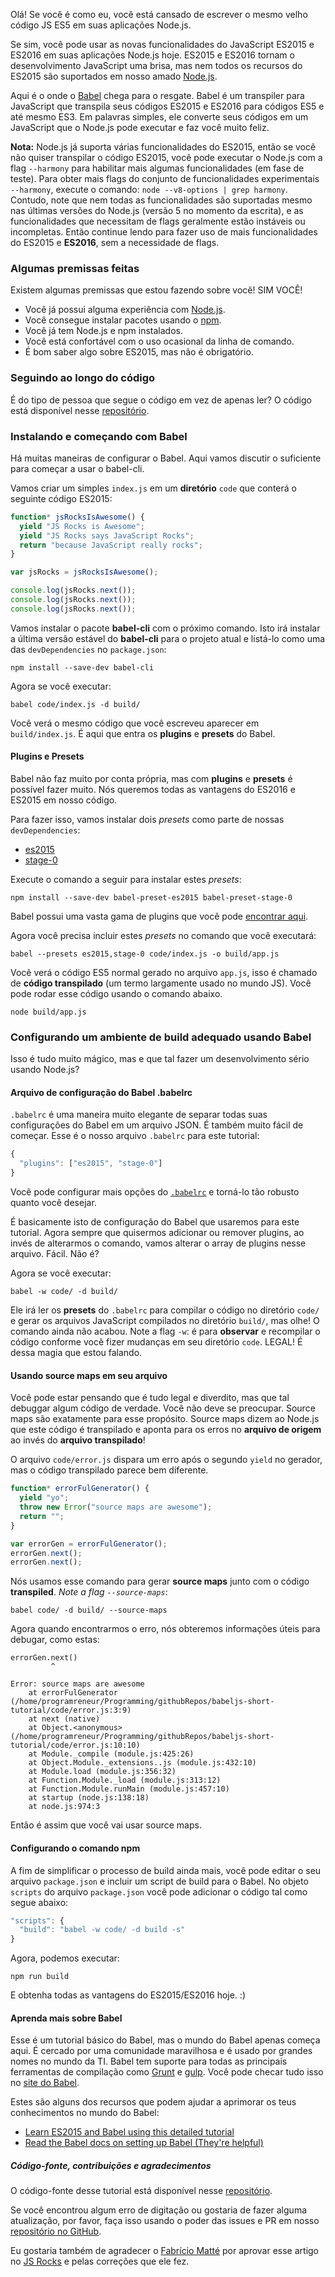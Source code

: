 <!--
layout: post
title: Configurando Babel 6 para Node.js
date: 2016-01-04T02:39:18.811Z
comments: true
published: true
keywords: JavaScript, Node.js, ES2015, Babel, transpiler
description: Tutorial de configuração do Babel para desenvolvimento rápido com Node.js
categories: ES2015, Babel, node.js
authorName: Hannan Ali
authorLink: https://abdulhannanali.github.io
authorPicture: //s.gravatar.com/avatar/89e5f7614cb88cd573359a953a09aa6e?s=80
-->
Olá! Se você é como eu, você está cansado de escrever o mesmo velho código JS ES5 em suas aplicações Node.js.

Se sim, você pode usar as novas funcionalidades do JavaScript ES2015 e ES2016 em suas aplicações Node.js hoje. ES2015 e ES2016 tornam o desenvolvimento JavaScript uma brisa, mas nem todos os recursos do ES2015 são suportados em nosso amado [Node.js](https://nodejs.org).

Aqui é o onde o [Babel](https://babeljs.io) chega para o resgate. Babel é um transpiler para JavaScript que transpila seus códigos ES2015 e ES2016 para códigos ES5 e até mesmo ES3. Em palavras simples, ele converte seus códigos em um JavaScript que o Node.js pode executar e faz você muito feliz.
<!--more-->

**Nota:** Node.js já suporta várias funcionalidades do ES2015, então se você não quiser transpilar o código ES2015, você pode executar o Node.js com a flag `--harmony` para habilitar mais algumas funcionalidades (em fase de teste). Para obter mais flags do conjunto de funcionalidades experimentais `--harmony`, execute o comando: `node --v8-options | grep harmony`. Contudo, note que nem todas as funcionalidades são suportadas mesmo nas últimas versões do Node.js (versão 5 no momento da escrita), e as funcionalidades que necessitam de flags geralmente estão instáveis ou incompletas. Então continue lendo para fazer uso de mais funcionalidades do ES2015 e **ES2016**, sem a necessidade de flags.

### Algumas premissas feitas
Existem algumas premissas que estou fazendo sobre você! SIM VOCÊ!
- Você já possui alguma experiência com [Node.js](https://nodejs.org).
- Você consegue instalar pacotes usando o [npm](https://www.npmjs.com/).
- Você já tem Node.js e npm instalados.
- Você está confortável com o uso ocasional da linha de comando.
- É bom saber algo sobre ES2015, mas não é obrigatório.

### Seguindo ao longo do código
É do tipo de pessoa que segue o código em vez de apenas ler? O código está disponível nesse [repositório](https://github.com/abdulhannanali/babel-configuration-tutorial).

### Instalando e começando com Babel
Há muitas maneiras de configurar o Babel. Aqui vamos discutir o suficiente para começar a usar o babel-cli.

Vamos criar um simples `index.js` em um **diretório** `code` que conterá o seguinte código ES2015:
```javascript
function* jsRocksIsAwesome() {
  yield "JS Rocks is Awesome";
  yield "JS Rocks says JavaScript Rocks";
  return "because JavaScript really rocks";
}

var jsRocks = jsRocksIsAwesome();

console.log(jsRocks.next());
console.log(jsRocks.next());
console.log(jsRocks.next());
```

Vamos instalar o pacote **babel-cli** com o próximo comando. Isto irá instalar a última versão estável do **babel-cli** para o projeto atual e listá-lo como uma das `devDependencies` no `package.json`:
```
npm install --save-dev babel-cli
```

Agora se você executar:
```
babel code/index.js -d build/
```

Você verá o mesmo código que você escreveu aparecer em `build/index.js`. É aqui que entra os **plugins** e **presets** do Babel.

#### Plugins e Presets

Babel não faz muito por conta própria, mas com **plugins** e **presets** é possível fazer muito. Nós queremos todas as vantagens do ES2016 e ES2015 em nosso código.

Para fazer isso, vamos instalar dois *presets* como parte de nossas `devDependencies`:
- [es2015](https://babeljs.io/docs/plugins/preset-es2015/)
- [stage-0](https://babeljs.io/docs/plugins/preset-stage-0/)

Execute o comando a seguir para instalar estes *presets*:
```
npm install --save-dev babel-preset-es2015 babel-preset-stage-0
```
Babel possui uma vasta gama de plugins que você pode [encontrar aqui](https://babeljs.io/docs/plugins/).

Agora você precisa incluir estes *presets* no comando que você executará:
```
babel --presets es2015,stage-0 code/index.js -o build/app.js
```

Você verá o código ES5 normal gerado no arquivo `app.js`, isso é chamado de **código transpilado** (um termo largamente usado no mundo JS). Você pode rodar esse código usando o comando abaixo.
```
node build/app.js
```

### Configurando um ambiente de build adequado usando Babel
Isso é tudo muito mágico, mas e que tal fazer um desenvolvimento sério usando Node.js?

#### Arquivo de configuração do Babel .babelrc
`.babelrc` é uma maneira muito elegante de separar todas suas configurações do Babel em um arquivo JSON. É também muito fácil de começar. Esse é o nosso arquivo `.babelrc` para este tutorial:
```javascript
{
  "plugins": ["es2015", "stage-0"]
}
```

Você pode configurar mais opções do [`.babelrc`](http://babeljs.io/docs/usage/options/) e torná-lo tão robusto quanto você desejar.

É basicamente isto de configuração do Babel que usaremos para este tutorial. Agora sempre que quisermos adicionar ou remover plugins, ao invés de alterarmos o comando, vamos alterar o array de plugins nesse arquivo. Fácil. Não é?

Agora se você executar:
```
babel -w code/ -d build/
```
Ele irá ler os **presets** do `.babelrc` para compilar o código no diretório `code/` e gerar os arquivos JavaScript compilados no diretório `build/`, mas olhe! O comando ainda não acabou. Note a flag `-w`: é para **observar** e recompilar o código conforme você fizer mudanças em seu diretório `code`. LEGAL! É dessa magia que estou falando.

#### Usando source maps em seu arquivo
Você pode estar pensando que é tudo legal e diverdito, mas que tal debuggar algum código de verdade. Você não deve se preocupar. Source maps são exatamente para esse propósito. Source maps dizem ao Node.js que este código é transpilado e aponta para os erros no **arquivo de origem** ao invés do **arquivo transpilado**!

O arquivo `code/error.js` dispara um erro após o segundo `yield` no gerador, mas o código transpilado parece bem diferente.
```javascript
function* errorFulGenerator() {
  yield "yo";
  throw new Error("source maps are awesome");
  return "";
}

var errorGen = errorFulGenerator();
errorGen.next();
errorGen.next();
```

Nós usamos esse comando para gerar **source maps** junto com o código **transpiled**. *Note a flag `--source-maps`*:
```
babel code/ -d build/ --source-maps
```

Agora quando encontrarmos o erro, nós obteremos informações úteis para debugar, como estas:
```
errorGen.next()
         ^

Error: source maps are awesome
    at errorFulGenerator (/home/programreneur/Programming/githubRepos/babeljs-short-tutorial/code/error.js:3:9)
    at next (native)
    at Object.<anonymous> (/home/programreneur/Programming/githubRepos/babeljs-short-tutorial/code/error.js:10:10)
    at Module._compile (module.js:425:26)
    at Object.Module._extensions..js (module.js:432:10)
    at Module.load (module.js:356:32)
    at Function.Module._load (module.js:313:12)
    at Function.Module.runMain (module.js:457:10)
    at startup (node.js:138:18)
    at node.js:974:3
```
Então é assim que você vai usar source maps.

#### Configurando o comando npm
A fim de simplificar o processo de build ainda mais, você pode editar o seu arquivo `package.json` e incluir um script de build para o Babel. No objeto `scripts` do arquivo `package.json` você pode adicionar o código tal como segue abaixo:
```javascript
"scripts": {
  "build": "babel -w code/ -d build -s"
}
```
Agora, podemos executar:
```
npm run build
```
E obtenha todas as vantagens do ES2015/ES2016 hoje. :)

#### Aprenda mais sobre Babel
Esse é um tutorial básico do Babel, mas o mundo do Babel apenas começa aqui. É cercado por uma comunidade maravilhosa e é usado por grandes nomes no mundo da TI. Babel tem suporte para todas as principais ferramentas de compilação como [Grunt](https://www.npmjs.com/package/grunt-babel) e [gulp](https://npmjs.org/package/gulp-babel/). Você pode checar tudo isso no [site do Babel](https://babeljs.io/docs/setup/).

Estes são alguns dos recursos que podem ajudar a aprimorar os teus conhecimentos no mundo do Babel:
- [Learn ES2015 and Babel using this detailed tutorial](http://ccoenraets.github.io/es6-tutorial/index.html)
- [Read the Babel docs on setting up Babel (They're helpful)](https://babeljs.io/docs/setup/)

##### Código-fonte, contribuições e agradecimentos
O código-fonte desse tutorial está disponível nesse [repositório](https://github.com/abdulhannanali/babel-configuration-tutorial).

Se você encontrou algum erro de digitação ou gostaria de fazer alguma atualização, por favor, faça isso usando o poder das issues e PR em nosso [repositório no GitHub](https://github.com/abdulhannanali/babel-configuration-tutorial).

Eu gostaria também de agradecer o [Fabrício Matté](http://ultcombo.js.org/) por aprovar esse artigo no [JS Rocks](https://github.com/JSRocksHQ/jsrockshq.github.io/) e pelas correções que ele fez.
